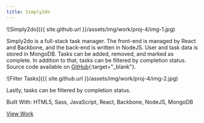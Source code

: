 ```yaml
---
title: Simply2do
---
```


![Simply2do]({{ site.github.url }}/assets/img/work/proj-4/img-1.jpg)

Simply2do is a full-stack task manager. The front-end is managed by React and Backbone, and the back-end is written in NodeJS. User and task data is stored in MongoDB. Tasks can be added, removed, and marked as complete. In addition to that, tasks can be filtered by completion status. Source code available on [GitHub](https://github.com/BuckyMaler/simply2do){:target="_blank"}.

![Filter Tasks]({{ site.github.url }}/assets/img/work/proj-4/img-2.jpg)

Lastly, tasks can be filtered by completion status.

Built With: HTML5, Sass, JavaScript, React, Backbone, NodeJS, MongoDB

<a href="http://simply2do.herokuapp.com" class="work-btn" target="_blank">View Work</a>
